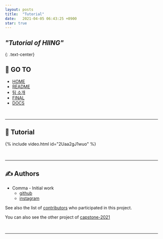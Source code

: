 ```yaml
---
layout: posts
title:  "Tutorial"
date:   2021-04-05 06:43:25 +0900
star: true
---
```



## ***"Tutorial of HIING"***
{: .text-center}


## 📝 GO TO
+ [HOME](../)
+ [README](../README)
+ [팀 소개](../introduce-team)
+ [FINAL](../FINAL)
+ [DOCS](../DOCS)

<br>

---

## 💭 Tutorial <a name = "tutorial"></a>

{% include video.html id="2Uaa2gJ1wuo" %}

<br>

---

## ✍️ Authors <a name = "authors"></a>
+ Comma - Initial work
    + [github](https://github.com/sinpyo)
    + [instagram](https://www.instagram.com/kang__comma)

See also the list of [contributors](https://github.com/kookmin-sw/capstone-2021-2) who participated in this project.

You can also see the other project of [capstone-2021](https://github.com/kookmin-sw)

<br>

***

<br>
<br>
